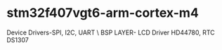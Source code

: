 # stm32f407vgt6-arm-cortex-m4
Device Drivers-SPI, I2C, UART  \\   BSP LAYER-  LCD Driver HD44780, RTC DS1307

